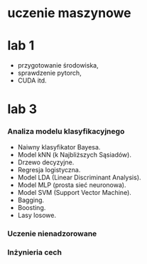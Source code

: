 # uczenie maszynowe

# lab 1 
- przygotowanie środowiska,
- sprawdzenie pytorch,
- CUDA itd.

# lab 3
### Analiza modelu klasyfikacyjnego 
- Naiwny klasyfikator Bayesa.
- Model kNN (k Najbliższych Sąsiadów).
- Drzewo decyzyjne.
- Regresja logistyczna.
- Model LDA (Linear Discriminant Analysis).
- Model MLP (prosta sieć neuronowa).
- Model SVM (Support Vector Machine).
- Bagging.
- Boosting.
- Lasy losowe.

### Uczenie nienadzorowane

### Inżynieria cech
